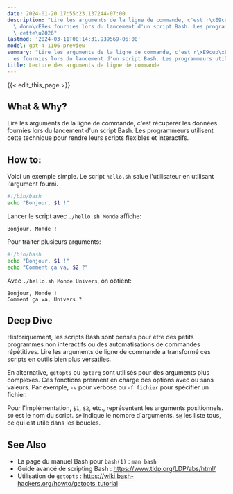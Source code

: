```yaml
---
date: 2024-01-20 17:55:23.137244-07:00
description: "Lire les arguments de la ligne de commande, c'est r\xE9cup\xE9rer les\
  \ donn\xE9es fournies lors du lancement d'un script Bash. Les programmeurs utilisent\
  \ cette\u2026"
lastmod: '2024-03-11T00:14:31.939569-06:00'
model: gpt-4-1106-preview
summary: "Lire les arguments de la ligne de commande, c'est r\xE9cup\xE9rer les donn\xE9\
  es fournies lors du lancement d'un script Bash. Les programmeurs utilisent cette\u2026"
title: Lecture des arguments de ligne de commande
---
```


{{< edit_this_page >}}

## What & Why?
Lire les arguments de la ligne de commande, c'est récupérer les données fournies lors du lancement d'un script Bash. Les programmeurs utilisent cette technique pour rendre leurs scripts flexibles et interactifs.

## How to:
Voici un exemple simple. Le script `hello.sh` salue l'utilisateur en utilisant l'argument fourni.

```Bash
#!/bin/bash
echo "Bonjour, $1 !"
```

Lancer le script avec `./hello.sh Monde` affiche:

```
Bonjour, Monde !
```

Pour traiter plusieurs arguments:

```Bash
#!/bin/bash
echo "Bonjour, $1 !"
echo "Comment ça va, $2 ?"
```

Avec `./hello.sh Monde Univers`, on obtient:

```
Bonjour, Monde !
Comment ça va, Univers ?
```

## Deep Dive
Historiquement, les scripts Bash sont pensés pour être des petits programmes non interactifs ou des automatisations de commandes répétitives. Lire les arguments de ligne de commande a transformé ces scripts en outils bien plus versatiles.

En alternative, `getopts` ou `optarg` sont utilisés pour des arguments plus complexes. Ces fonctions prennent en charge des options avec ou sans valeurs. Par exemple, `-v` pour verbose ou `-f fichier` pour spécifier un fichier.

Pour l'implémentation, `$1`, `$2`, etc., représentent les arguments positionnels. `$0` est le nom du script. `$#` indique le nombre d'arguments. `$@` les liste tous, ce qui est utile dans les boucles.

## See Also
- La page du manuel Bash pour `bash(1)` : `man bash`
- Guide avancé de scripting Bash : https://www.tldp.org/LDP/abs/html/
- Utilisation de `getopts` : https://wiki.bash-hackers.org/howto/getopts_tutorial
